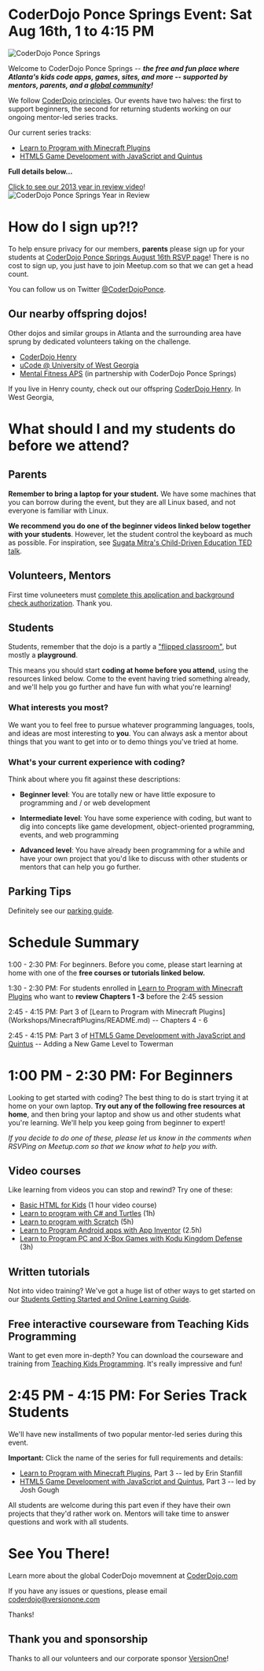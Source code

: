 # CoderDojo Ponce Springs Event: Sat Aug 16th, 1 to 4:15 PM

![CoderDojo Ponce Springs](http://i.imgur.com/rNSj0ko.png)

Welcome to CoderDojo Ponce Springs -- **_the free and fun place where Atlanta's kids code apps, games, sites, and more -- supported by mentors, parents, and a [global community](http://www.CoderDojo.com)!_**

We follow [CoderDojo principles](Promise.md). Our events have two halves: the first to support beginners, the second for returning students working on our ongoing mentor-led series tracks. 

Our current series tracks:

* [Learn to Program with Minecraft Plugins](Workshops/MinecraftPlugins/README.md)
* [HTML5 Game Development with JavaScript and Quintus](Workshops/HTML5GamesQuintus/README.md)

**Full details below...**

[Click to see our 2013 year in review video]()!
![CoderDojo Ponce Springs Year in Review](http://i.imgur.com/g5IcjhJ.png)

# How do I sign up?!?

To help ensure privacy for our members, **parents** please sign up for your students at [CoderDojo Ponce Springs August 16th RSVP page](http://www.meetup.com/CoderDojoPonceSprings/events/172340752/)! There is no cost to sign up, you just have to join Meetup.com so that we can get a head count.

You can follow us on Twitter [@CoderDojoPonce](https://twitter.com/CoderDojoPonce). 

## Our nearby offspring dojos!

Other dojos and similar groups in Atlanta and the surrounding area have sprung by dedicated volunteers taking on the challenge.

* [CoderDojo Henry](https://twitter.com/CoderDojoHenry)
* [uCode @ University of West Georgia](http://www.westga.edu/ucode/)
* [Mental Fitness APS](http://www.mentalfitnessatl.org) (in partnership with CoderDojo Ponce Springs)

If you live in Henry county, check out our offspring [CoderDojo Henry](https://twitter.com/CoderDojoHenry). In West Georgia, 

# What should I and my students do before we attend?

## Parents

**Remember to bring a laptop for your student.** We have some machines that you can borrow during the event, but they are all Linux based, and not everyone is familiar with Linux.

**We recommend you do one of the beginner videos linked below together with your students**. However, let the student control the keyboard as much as possible. For inspiration, see [Sugata Mitra's Child-Driven Education TED talk](https://www.ted.com/talks/sugata_mitra_the_child_driven_education).

## Volunteers, Mentors

First time voluneeters must [complete this application and background check authorization](http://coderdojoponcesprings.azurewebsites.net/app/index.html#/). Thank you.

## Students

Students, remember that the dojo is a partly a ["flipped classroom"](http://en.wikipedia.org/wiki/Flip_teaching), but mostly a **playground**. 

This means you should start **coding at home before you attend**, using the resources linked below. Come to the event having tried something already, and we'll help you go further and have fun with what you're learning!

### What interests you most?

We want you to feel free to pursue whatever programming languages, tools, and ideas are most interesting to **you**. You can always ask a mentor about things that you want to get into or to demo things you've tried at home.

### What's your current experience with coding?

Think about where you fit against these descriptions:

* **Beginner level**: You are totally new or have little exposure to programming and / or web development

* **Intermediate level**: You have some experience with coding, but want to dig into concepts like game development, 
object-oriented programming, events, and web programming

* **Advanced level**: You have already been programming for a while and have your own project that you'd like to 
discuss with other students or mentors that can help you go further.

## Parking Tips

Definitely see our [parking guide](https://github.com/CoderDojoPonceSprings/Events/blob/master/PARKING.md). 


# Schedule Summary

1:00 - 2:30 PM: For beginners. Before you come, please start learning at home with one of the **free courses or tutorials linked below.**

1:30 - 2:30 PM: For students enrolled in [Learn to Program with Minecraft Plugins](Workshops/MinecraftPlugins/README.md) who want to **review Chapters 1 -3** before the  2:45 session

2:45 - 4:15 PM: Part 3 of [Learn to Program with Minecraft Plugins]
(Workshops/MinecraftPlugins/README.md) -- Chapters 4 - 6

2:45 - 4:15 PM: Part 3 of [HTML5 Game Development with JavaScript and Quintus](https://github.com/CoderDojoPonceSprings/Events/blob/master/Workshops/HTML5GamesQuintus/README.md) -- Adding a New Game Level to Towerman

# 1:00 PM - 2:30 PM: For Beginners

Looking to get started with coding? The best thing to do is start trying it at home on your own laptop. **Try out any of the following free resources at home**, and then bring your laptop and show us and other students what you're learning. 
We'll help you keep going from beginner to expert!

*If you decide to do one of these, please let us know in the comments when RSVPing on Meetup.com so that we know what to help you with.*

## Video courses

Like learning from videos you can stop and rewind? Try one of these:

* [Basic HTML for Kids](http://pluralsight.com/training/courses/TableOfContents?courseName=teaching-kids-basic-html) (1 hour video course)
* [Learn to program with C# and Turtles](http://www.pluralsight.com/training/Courses/TableOfContents/teaching-kids-programming) (1h)
* [Learn to program with Scratch](http://www.pluralsight.com/training/Courses/TableOfContents/learning-programming-scratch) (5h)
* [Learn to Program Android apps with App Inventor](http://www.pluralsight.com/training/Courses/TableOfContents/android-beginner-app-inventor) (2.5h)
* [Learn to Program PC and X-Box Games with Kodu Kingdom Defense](http://www.pluralsight.com/training/Courses/TableOfContents/learn-to-program-kodu-kingdom-defense) (3h)

## Written tutorials

Not into video training? We've got a huge list of other ways to get started on our [Students Getting Started and Online Learning Guide](Students_Getting_Started.md).

## Free interactive courseware from Teaching Kids Programming

Want to get even more in-depth? You can download the courseware and training from [Teaching Kids Programming](http://teachingkidsprogramming.org/). It's really impressive and fun!

# 2:45 PM - 4:15 PM: For Series Track Students

We'll have new installments of two popular mentor-led series during this event.

**Important:** Click the name of the series for full requirements and details:

* [Learn to Program with Minecraft Plugins](Workshops/MinecraftPlugins/README.md), Part 3 -- led by Erin Stanfill
* [HTML5 Game Development with JavaScript and Quintus](Workshops/HTML5GamesQuintus/README.md), Part 3 -- led by Josh Gough

All students are welcome during this part even if they have their own projects that they'd rather work on.  Mentors will take time to answer questions and work with all students.

# See You There!

Learn more about the global CoderDojo movemnent at [CoderDojo.com](http://coderdojo.com/)

If you have any issues or questions, please email coderdojo@versionone.com

Thanks!

## Thank you and sponsorship

Thanks to all our volunteers and our corporate sponsor [VersionOne](http://www.versionone.com)!
